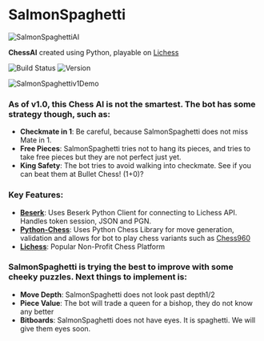 ﻿# SalmonSpaghetti
 
 ![SalmonSpaghettiAI](https://github.com/user-attachments/assets/1a39c887-f12d-4a73-99d5-8bdbcefdf482)

**ChessAI** created using Python, playable on [Lichess](https://lichess.org/@/SalmonSpaghetti)

![Build Status](https://img.shields.io/badge/build-passing-brightgreen)
![Version](https://img.shields.io/badge/version-1.0.0-blue)

![SalmonSpaghettiv1Demo](https://github.com/user-attachments/assets/bad91b9b-9ea2-43b8-8b0b-e1131f639554)

### As of v1.0, this Chess AI is not the smartest. The bot has some strategy though, such as:
- **Checkmate in 1**: Be careful, because SalmonSpaghetti does not miss Mate in 1.
- **Free Pieces**: SalmonSpaghetti tries not to hang its pieces, and tries to take free pieces but they are not perfect just yet.
- **King Safety**: The bot tries to avoid walking into checkmate. See if you can beat them at Bullet Chess! (1+0)?

### Key Features:
- **[Beserk](https://pypi.org/project/berserk/)**: Uses Beserk Python Client for connecting to Lichess API. Handles token session, JSON and PGN.
- **[Python-Chess](https://python-chess.readthedocs.io/en/latest/)**: Uses Python Chess Library for move generation, validation and allows for bot to play chess variants such as [Chess960](https://en.wikipedia.org/wiki/Fischer_random_chess)
- **[Lichess](https://lichess.org/@/SalmonSpaghetti)**: Popular Non-Profit Chess Platform

### SalmonSpaghetti is trying the best to improve with some cheeky puzzles. Next things to implement is:
- **Move Depth**: SalmonSpaghetti does not look past depth1/2
- **Piece Value**: The bot will trade a queen for a bishop, they do not know any better
- **Bitboards**: SalmonSpaghetti does not have eyes. It is spaghetti. We will give them eyes soon.
